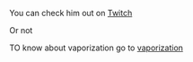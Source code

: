 You can check him out on [Twitch](http://www.twitch.tv/liquidneo)

Or not

TO know about vaporization go to [vaporization](../vaporization/vaporization.md)
